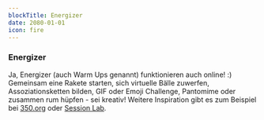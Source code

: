 ```yaml
---
blockTitle: Energizer
date: 2080-01-01
icon: fire
---
```

### Energizer

Ja, Energizer (auch Warm Ups genannt) funktionieren auch online! :) Gemeinsam eine Rakete starten, sich virtuelle Bälle zuwerfen, Assoziationsketten bilden, GIF oder Emoji Challenge, Pantomime oder zusammen rum hüpfen - sei kreativ! Weitere Inspiration gibt es zum Beispiel bei [350.org](https://trainings.350.org/resource/online-energizers/) oder [Session Lab](https://www.sessionlab.com/library/energiser?q=remote).

